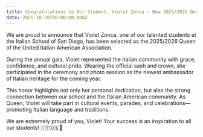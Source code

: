 ```yaml
---
title: Congratulations to Our Student, Violet Zonca – New 2025/2026 Queen of the United Italian American Association!
date: 2025-10-20T00:00:00.000Z
---
```


We are proud to announce that Violet Zonca, one of our talented students at the Italian School of San Diego, has been selected as the 2025/2026 Queen of the United Italian American Association.

During the annual gala, Violet represented the Italian community with grace, confidence, and cultural pride. Wearing the official sash and crown, she participated in the ceremony and photo session as the newest ambassador of Italian heritage for the coming year.

This honor highlights not only her personal dedication, but also the strong connection between our school and the Italian American community. As Queen, Violet will take part in cultural events, parades, and celebrations—promoting Italian language and traditions.

We are extremely proud of you, Violet! Your success is an inspiration to all our students! 🇮🇹🇺🇸👑
